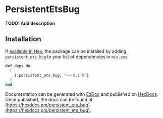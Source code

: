 # PersistentEtsBug

**TODO: Add description**

## Installation

If [available in Hex](https://hex.pm/docs/publish), the package can be installed
by adding `persistent_ets_bug` to your list of dependencies in `mix.exs`:

```elixir
def deps do
  [
    {:persistent_ets_bug, "~> 0.1.0"}
  ]
end
```

Documentation can be generated with [ExDoc](https://github.com/elixir-lang/ex_doc)
and published on [HexDocs](https://hexdocs.pm). Once published, the docs can
be found at [https://hexdocs.pm/persistent_ets_bug](https://hexdocs.pm/persistent_ets_bug).

